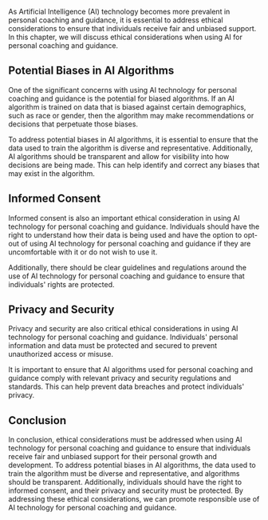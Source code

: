 
As Artificial Intelligence (AI) technology becomes more prevalent in personal coaching and guidance, it is essential to address ethical considerations to ensure that individuals receive fair and unbiased support. In this chapter, we will discuss ethical considerations when using AI for personal coaching and guidance.

Potential Biases in AI Algorithms
---------------------------------

One of the significant concerns with using AI technology for personal coaching and guidance is the potential for biased algorithms. If an AI algorithm is trained on data that is biased against certain demographics, such as race or gender, then the algorithm may make recommendations or decisions that perpetuate those biases.

To address potential biases in AI algorithms, it is essential to ensure that the data used to train the algorithm is diverse and representative. Additionally, AI algorithms should be transparent and allow for visibility into how decisions are being made. This can help identify and correct any biases that may exist in the algorithm.

Informed Consent
----------------

Informed consent is also an important ethical consideration in using AI technology for personal coaching and guidance. Individuals should have the right to understand how their data is being used and have the option to opt-out of using AI technology for personal coaching and guidance if they are uncomfortable with it or do not wish to use it.

Additionally, there should be clear guidelines and regulations around the use of AI technology for personal coaching and guidance to ensure that individuals' rights are protected.

Privacy and Security
--------------------

Privacy and security are also critical ethical considerations in using AI technology for personal coaching and guidance. Individuals' personal information and data must be protected and secured to prevent unauthorized access or misuse.

It is important to ensure that AI algorithms used for personal coaching and guidance comply with relevant privacy and security regulations and standards. This can help prevent data breaches and protect individuals' privacy.

Conclusion
----------

In conclusion, ethical considerations must be addressed when using AI technology for personal coaching and guidance to ensure that individuals receive fair and unbiased support for their personal growth and development. To address potential biases in AI algorithms, the data used to train the algorithm must be diverse and representative, and algorithms should be transparent. Additionally, individuals should have the right to informed consent, and their privacy and security must be protected. By addressing these ethical considerations, we can promote responsible use of AI technology for personal coaching and guidance.
